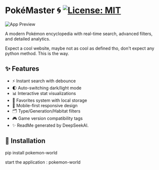 # PokéMaster 🌀 [![License: MIT](https://img.shields.io/badge/License-MIT-yellow.svg)](https://opensource.org/licenses/MIT)

![App Preview](https://raw.githubusercontent.com/lorenzodelmedico/PokemonWorld/main/static/images/myhome.jpeg)


A modern Pokémon encyclopedia with real-time search, advanced filters, and detailed analytics. 

Expect a cool website, maybe not as cool as defined tho, don't expect any python method. This is the way. 

## ✨ Features
- ⚡ Instant search with debounce
- 🌓 Auto-switching dark/light mode
- 📊 Interactive stat visualizations
- 🔖 Favorites system with local storage
- 📱 Mobile-first responsive design
- 🗂️ Type/Generation/Habitat filters
- 🎮 Game version compatibility tags
- ✨ ReadMe generated by DeepSeekAI. 

## 🚀 Installation

pip install pokemon-world

start the application : pokemon-world